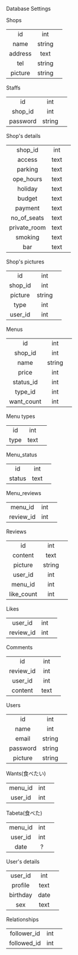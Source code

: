 Database Settings

Shops

|         |        |   |
|:-------:|:------:|:-:|
|   id    |  int   |   |
|  name   | string |   |
| address |  text  |   |
|   tel   | string |   |
| picture | string |   |

Staffs

|          |        |   |
|:--------:|:------:|:-:|
|    id    |  int   |   |
| shop_id  |  int   |   |
| password | string |   |


Shop's details

|              |      |   |
|:------------:|:----:|:-:|
|   shop_id    | int  |   |
|    access    | text |   |
|   parking    | text |   |
|  ope_hours   | text |   |
|   holiday    | text |   |
|    budget    | text |   |
|   payment    | text |   |
| no_of_seats  | text |   |
| private_room | text |   |
|   smoking    | text |   |
|     bar      | text |   |

Shop's pictures

|         |        |   |
|:-------:|:------:|:-:|
|   id    |  int   |   |
| shop_id |  int   |   |
| picture | string |   |
|  type   |  int   |   |
| user_id |  int   |   |


Menus

|            |        |   |
|:----------:|:------:|:-:|
|     id     |  int   |   |
|  shop_id   |  int   |   |
|    name    | string |   |
|   price    |  int   |   |
| status_id  |  int   |   |
|  type_id   |  int   |   |
| want_count |  int   |   |


Menu types

|      |      |   |
|:----:|:----:|:-:|
|  id  | int  |   |
| type | text |   |

Menu_status

|        |      |   |
|:------:|:----:|:-:|
|   id   | int  |   |
| status | text |   |

Menu_reviews

|           |     |   |
|:---------:|:---:|:-:|
|  menu_id  | int |   |
| review_id | int |   |

Reviews

|            |        |   |
|:----------:|:------:|:-:|
|     id     |  int   |   |
|  content   |  text  |   |
|  picture   | string |   |
|  user_id   |  int   |   |
|  menu_id   |  int   |   |
| like_count |  int   |   |


Likes

|           |     |   |
|:---------:|:---:|:-:|
|  user_id  | int |   |
| review_id | int |   |

Comments

|           |      |   |
|:---------:|:----:|:-:|
|    id     | int  |   |
| review_id | int  |   |
|  user_id  | int  |   |
|  content  | text |   |


Users

|          |        |   |
|:--------:|:------:|:-:|
|    id    |  int   |   |
|   name   |  int   |   |
|  email   | string |   |
| password | string |   |
| picture  | string |   |


Wants(食べたい)

|         |     |   |
|:-------:|:---:|:-:|
| menu_id | int |   |
| user_id | int |   |

Tabeta(食べた)

|         |     |   |
|:-------:|:---:|:-:|
| menu_id | int |   |
| user_id | int |   |
|  date   |  ?  |   |

User's details

|          |      |   |
|:--------:|:----:|:-:|
| user_id  | int  |   |
| profile  | text |   |
| birthday | date |   |
|   sex    | text |   |


Relationships

|             |     |   |
|:-----------:|:---:|:-:|
| follower_id | int |   |
| followed_id | int |   |
